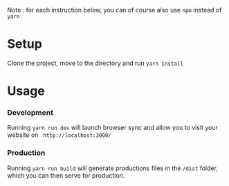 Note : for each instruction below, you can of course also use ```npm``` instead of ```yarn```
# Setup
Clone the project, move to the directory and run ```yarn install```
# Usage
### Development
Running ```yarn run dev``` will launch browser sync and allow you to visit your website on ``` http://localhost:3000/```
### Production
Running ```yarn run build``` will generate productions files in the ```/dist``` folder, which you can then serve for production.
